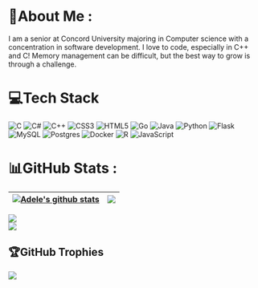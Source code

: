 # 💫About Me :
I am a senior at Concord University majoring in Computer science with a concentration in software development. I love to code, especially in C++ and C! Memory management can be difficult, but the best way to grow is through a challenge.

# 💻Tech Stack
![C](https://img.shields.io/badge/c-%2300599C.svg?style=for-the-badge&logo=c&logoColor=white) ![C#](https://img.shields.io/badge/c%23-%23239120.svg?style=for-the-badge&logo=c-sharp&logoColor=white) ![C++](https://img.shields.io/badge/c++-%2300599C.svg?style=for-the-badge&logo=c%2B%2B&logoColor=white) ![CSS3](https://img.shields.io/badge/css3-%231572B6.svg?style=for-the-badge&logo=css3&logoColor=white) ![HTML5](https://img.shields.io/badge/html5-%23E34F26.svg?style=for-the-badge&logo=html5&logoColor=white) ![Go](https://img.shields.io/badge/go-%2300ADD8.svg?style=for-the-badge&logo=go&logoColor=white) ![Java](https://img.shields.io/badge/java-%23ED8B00.svg?style=for-the-badge&logo=java&logoColor=white) ![Python](https://img.shields.io/badge/python-3670A0?style=for-the-badge&logo=python&logoColor=ffdd54) ![Flask](https://img.shields.io/badge/flask-%23000.svg?style=for-the-badge&logo=flask&logoColor=white) ![MySQL](https://img.shields.io/badge/mysql-%2300f.svg?style=for-the-badge&logo=mysql&logoColor=white) ![Postgres](https://img.shields.io/badge/postgres-%23316192.svg?style=for-the-badge&logo=postgresql&logoColor=white) ![Docker](https://img.shields.io/badge/docker-%230db7ed.svg?style=for-the-badge&logo=docker&logoColor=white) ![R](https://img.shields.io/badge/r-%23276DC3.svg?style=for-the-badge&logo=r&logoColor=white) ![JavaScript](https://img.shields.io/badge/javascript-%23323330.svg?style=for-the-badge&logo=javascript&logoColor=%23F7DF1E)
# 📊GitHub Stats :
| <a href="https://github.com/APBosma/github-readme-stats"><img align="center" src="https://github-readme-stats.vercel.app/api?username=APBosma&show_icons=true&include_all_commits=true&theme=buefy&hide_border=true" alt="Adele's github stats" /></a> | <a href="https://github.com/APBosma/github-readme-stats"><img align="center" src="https://github-readme-stats.vercel.app/api/top-langs/?username=APBosma&layout=compact&theme=buefy&hide_border=true" /></a> |
| ------------- | ------------- |
![](https://github-readme-streak-stats.herokuapp.com/?user=APBosma&theme=vision-friendly-dark&hide_border=false)<br/>
![](https://github-readme-stats.vercel.app/api/top-langs/?username=APBosma&theme=vision-friendly-dark&hide_border=false)

## 🏆GitHub Trophies
![](https://github-trophies.vercel.app/?username=APBosma&theme=radical&no-frame=false&no-bg=false&margin-w=4&row=1&column=8)
